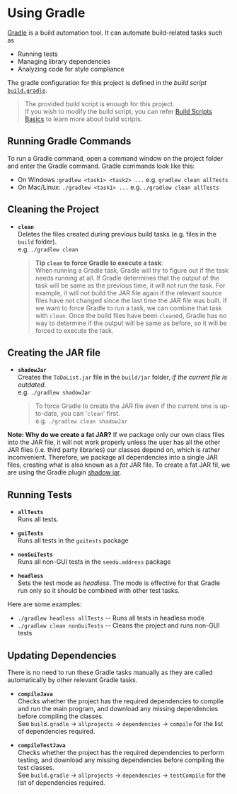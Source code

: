 # Using Gradle

[Gradle](https://gradle.org/) is a build automation tool. It can automate build-related tasks such as 
* Running tests
* Managing library dependencies
* Analyzing code for style compliance

The gradle configuration for this project is defined in the _build script_  [`build.gradle`](../build.gradle). 
> The provided build script is enough for this project. <br> If you wish to modify the build script, you can 
refer [Build Scripts Basics](https://docs.gradle.org/current/userguide/tutorial_using_tasks.html) to learn
more about build scripts.

## Running Gradle Commands

To run a Gradle command, open a command window on the project folder and enter the Gradle command.
Gradle commands look like this:
* On Windows :`gradlew <task1> <task2> ...` e.g. `gradlew clean allTests`
* On Mac/Linux: `./gradlew <task1> ...`  e.g. `./gradlew clean allTests`

## Cleaning the Project

* **`clean`** <br>
  Deletes the files created during previous build tasks (e.g. files in the `build` folder).<br>
  e.g. `./gradlew clean`
  
  >**Tip `clean` to force Gradle to execute a task**: <br>
  When running a Gradle task, Gradle will try to figure out if the task needs running at all. 
  If Gradle determines that the output of the task will be same as the previous time, it will not run
  the task. For example, it will not build the JAR file again if the relevant source files have not changed
  since the last time the JAR file was built. If we want to force Gradle to run a task, we can combine
  that task with `clean`. Once the build files have been `clean`ed, Gradle has no way to determine if
  the output will be same as before, so it will be forced to execute the task.
  
## Creating the JAR file

* **`shadowJar`** <br>
  Creates the `ToDoList.jar` file in the `build/jar` folder, _if the current file is outdated_.<br>
  e.g. `./gradlew shadowJar`

  > To force Gradle to create the JAR file even if the current one is up-to-date, you can '`clean`' first. <br>
    e.g. `./gradlew clean shadowJar` 

**Note: Why do we create a fat JAR?**
If we package only our own class files into the JAR file, it will not work properly unless the user has all the other
  JAR files (i.e. third party libraries) our classes depend on, which is rather inconvenient. 
  Therefore, we package all dependencies into a single JAR files, creating what is also known as a _fat_ JAR file. 
  To create a fat JAR fil, we are using the Gradle plugin [shadow jar](https://github.com/johnrengelman/shadow).

## Running Tests

* **`allTests`**<br>
  Runs all tests.

* **`guiTests`**<br>
  Runs all tests in the `guitests` package
  
* **`nonGuiTests`**<br>
  Runs all non-GUI tests in the `seedu.address` package
  
* **`headless`**<br>
  Sets the test mode as _headless_. 
  The mode is effective for that Gradle run only so it should be combined with other test tasks.
  
Here are some examples:

* `./gradlew headless allTests` -- Runs all tests in headless mode
* `./gradlew clean nonGuiTests` -- Cleans the project and runs non-GUI tests


## Updating Dependencies

There is no need to run these Gradle tasks manually as they are called automatically by other 
relevant Gradle tasks.

* **`compileJava`**<br>
 Checks whether the project has the required dependencies to compile and run the main program, and download 
 any missing dependencies before compiling the classes.<br>
 See `build.gradle` -> `allprojects` -> `dependencies` -> `compile` for the list of dependencies required.

* **`compileTestJava`**<br>
  Checks whether the project has the required dependencies to perform testing, and download 
  any missing dependencies before compiling the test classes.<br>
  See `build.gradle` -> `allprojects` -> `dependencies` -> `testCompile` for the list of 
  dependencies required.
